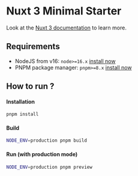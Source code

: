 # Nuxt 3 Minimal Starter

Look at the [Nuxt 3 documentation](https://nuxt.com/docs/getting-started/introduction) to learn more.

## Requirements

- NodeJS from v16: `node>=16.x` [install now](https://nodejs.org/en/download)
- PNPM package manager: `pnpm>=8.x` [install now](https://pnpm.io/installation)

## How to run ?

#### Installation

```bash
pnpm install
```

#### Build

```bash
NODE_ENV=production pnpm build
```

#### Run (with production mode)

```bash
NODE_ENV=production pnpm preview
```
